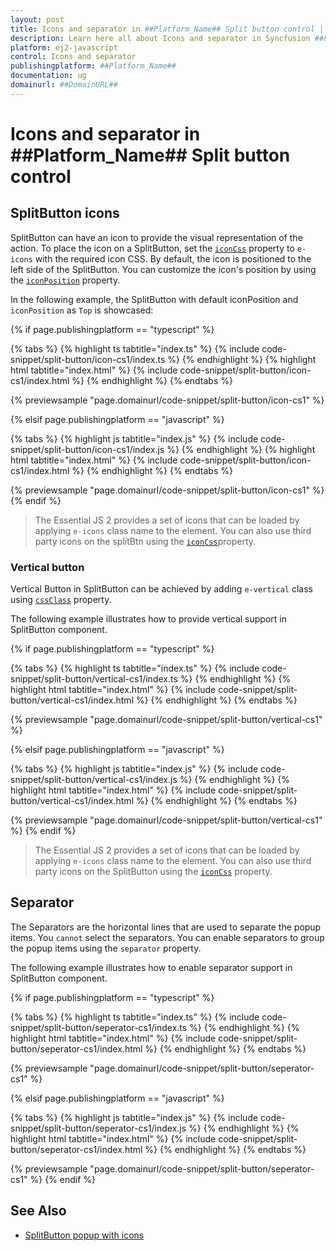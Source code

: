 ```yaml
---
layout: post
title: Icons and separator in ##Platform_Name## Split button control | Syncfusion
description: Learn here all about Icons and separator in Syncfusion ##Platform_Name## Split button control of Syncfusion Essential JS 2 and more.
platform: ej2-javascript
control: Icons and separator 
publishingplatform: ##Platform_Name##
documentation: ug
domainurl: ##DomainURL##
---
```


# Icons and separator in ##Platform_Name## Split button control

## SplitButton icons

SplitButton can have an icon to provide the visual representation of the action. To place the icon on a SplitButton, set the [`iconCss`](../api/split-button#iconcss) property to `e-icons` with the required icon CSS. By default, the icon is positioned to the left side of the SplitButton. You can customize the icon's position by using the [`iconPosition`](../api/split-button#iconposition) property.

In the following example, the SplitButton with default iconPosition and `iconPosition` as `Top` is showcased:

{% if page.publishingplatform == "typescript" %}

 {% tabs %}
{% highlight ts tabtitle="index.ts" %}
{% include code-snippet/split-button/icon-cs1/index.ts %}
{% endhighlight %}
{% highlight html tabtitle="index.html" %}
{% include code-snippet/split-button/icon-cs1/index.html %}
{% endhighlight %}
{% endtabs %}
        
{% previewsample "page.domainurl/code-snippet/split-button/icon-cs1" %}

{% elsif page.publishingplatform == "javascript" %}

{% tabs %}
{% highlight js tabtitle="index.js" %}
{% include code-snippet/split-button/icon-cs1/index.js %}
{% endhighlight %}
{% highlight html tabtitle="index.html" %}
{% include code-snippet/split-button/icon-cs1/index.html %}
{% endhighlight %}
{% endtabs %}

{% previewsample "page.domainurl/code-snippet/split-button/icon-cs1" %}
{% endif %}

> The Essential JS 2 provides a set of icons that can be loaded by applying `e-icons` class name to the element.
You can also use third party icons on the splitBtn using the [`iconCss`](../api/split-button#iconcss)property.

### Vertical button

Vertical Button in SplitButton can be achieved by adding `e-vertical` class using [`cssClass`](../api/split-button#cssclass) property.

The following example illustrates how to provide vertical support in SplitButton component.

{% if page.publishingplatform == "typescript" %}

 {% tabs %}
{% highlight ts tabtitle="index.ts" %}
{% include code-snippet/split-button/vertical-cs1/index.ts %}
{% endhighlight %}
{% highlight html tabtitle="index.html" %}
{% include code-snippet/split-button/vertical-cs1/index.html %}
{% endhighlight %}
{% endtabs %}
        
{% previewsample "page.domainurl/code-snippet/split-button/vertical-cs1" %}

{% elsif page.publishingplatform == "javascript" %}

{% tabs %}
{% highlight js tabtitle="index.js" %}
{% include code-snippet/split-button/vertical-cs1/index.js %}
{% endhighlight %}
{% highlight html tabtitle="index.html" %}
{% include code-snippet/split-button/vertical-cs1/index.html %}
{% endhighlight %}
{% endtabs %}

{% previewsample "page.domainurl/code-snippet/split-button/vertical-cs1" %}
{% endif %}

> The Essential JS 2 provides a set of icons that can be loaded by applying `e-icons` class name to the element. You can also use third party icons on the SplitButton using the [`iconCss`](../api/split-button#iconcss) property.

## Separator

The Separators are the horizontal lines that are used to separate the popup items. You `cannot` select the separators. You can enable separators to group the popup items using the `separator` property.

The following example illustrates how to enable separator support in SplitButton component.

{% if page.publishingplatform == "typescript" %}

 {% tabs %}
{% highlight ts tabtitle="index.ts" %}
{% include code-snippet/split-button/seperator-cs1/index.ts %}
{% endhighlight %}
{% highlight html tabtitle="index.html" %}
{% include code-snippet/split-button/seperator-cs1/index.html %}
{% endhighlight %}
{% endtabs %}
        
{% previewsample "page.domainurl/code-snippet/split-button/seperator-cs1" %}

{% elsif page.publishingplatform == "javascript" %}

{% tabs %}
{% highlight js tabtitle="index.js" %}
{% include code-snippet/split-button/seperator-cs1/index.js %}
{% endhighlight %}
{% highlight html tabtitle="index.html" %}
{% include code-snippet/split-button/seperator-cs1/index.html %}
{% endhighlight %}
{% endtabs %}

{% previewsample "page.domainurl/code-snippet/split-button/seperator-cs1" %}
{% endif %}

## See Also

* [SplitButton popup with icons](./popup-items#icons)
